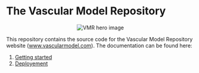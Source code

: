 # The Vascular Model Repository
<div align="center">
<img src="https://github.com/SimVascular/vascularmodel/blob/main/img/hero_img_low.jpg" alt="VMR hero image">
</div>

This repository contains the source code for the Vascular Model Repository website (www.vascularmodel.com). The documentation can be found here:
1. [Getting started](https://github.com/SimVascular/vascularmodel/blob/main/doc/getting-started.md)
2. [Deployement](https://github.com/SimVascular/vascularmodel/blob/main/doc/deployement.md)
